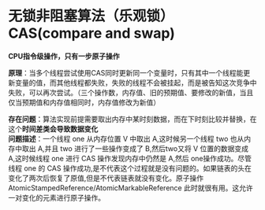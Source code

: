 # 无锁非阻塞算法（乐观锁） CAS(compare and swap)

**CPU指令级操作，只有一步原子操作**<br>

**原理**：当多个线程尝试使用CAS同时更新同一个变量时，只有其中一个线程能更新变量的值，而其他线程都失败，失败的线程不会被挂起，而是被告知这次竞争中失败，可以再次尝试。（三个操作数，内存值、旧的预期值、要修改的新值，当且仅当预期值和内存值相同时，内存值修改为新值）

**存在问题**：算法实现前提需要取出内存中某时刻数据，而在下时刻比较并替换，在这个**时间差类会导致数据变化**<br>
**问题描述**：一个线程 one 从内存位置 V 中取出 A,这时候另一个线程 two 也从内存中取出 A,并且 two 进行了一些操作变成了 B,然后two又将 V 位置的数据变成 A,这时候线程 one 进行 CAS 操作发现内存中仍然是 A,然后 one操作成功。尽管线程 one 的 CAS 操作成功,是不代表这个过程就是没有问题的。如果链表的头在变化了两次后恢复了原值,但是不代表链表就没有变化。原子操作AtomicStampedReference/AtomicMarkableReference 此时就很有用。这允许一对变化的元素进行原子操作。
